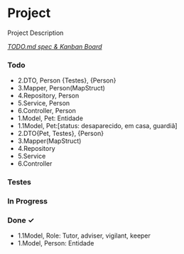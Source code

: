# Project

Project Description

<em>[TODO.md spec & Kanban Board](https://bit.ly/3fCwKfM)</em>

### Todo

- 2.DTO, Person {Testes}, {Person}  
- 3.Mapper, Person(MapStruct)  
- 4.Repository, Person  
- 5.Service, Person  
- 6.Controller, Person  
- 1.Model, Pet: Entidade  
- 1.1Model, Pet:[status: desaparecido, em casa, guardiã]  
- 2.DTO{Pet, Testes}, {Person}  
- 3.Mapper(MapStruct)  
- 4.Repository  
- 5.Service  
- 6.Controller  

### Testes


### In Progress


### Done ✓

- 1.1Model, Role: Tutor, adviser, vigilant, keeper  
- 1.Model, Person: Entidade  

